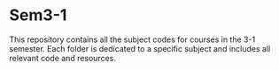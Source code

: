 # Sem3-1
This repository contains all the subject codes for courses in the 3-1 semester. Each folder is dedicated to a specific subject and includes all relevant code and resources.
